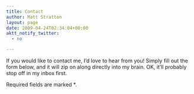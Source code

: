 ```yaml
---
title: Contact
author: Matt Stratton
layout: page
date: 2009-04-24T02:34:04+00:00
aktt_notify_twitter:
  - no

---
```

If you would like to contact me, I&#8217;d love to hear from you! Simply fill out the form below, and it will zip on along directly into my brain. OK, it&#8217;ll probably stop off in my inbox first.

<div class="formcontainer">
  <p class="information">
    Required fields are marked <span class="required">*</span>.
  </p>
</div>